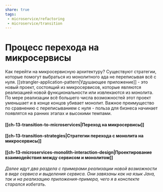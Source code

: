 ```yaml
---
share: true
tags:
 - microservice/refactoring
 - microservice/transition
---
```

# Процесс перехода на микросервисы
Как перейти на микросервисную архитектуру? Существуют стратегии, которые помогут выбраться из монолитного ада не переписывая всё с нуля. [[strangler-application-pattern|Удушающее приложение]] - это новый проект, состоящий из микросервисов, которые являются реализацией новой функциональности или извлекаются из монолита. По мере реализации всё большего числа возможностей этот проект уменьшает и в конце концов убивает монолит. Важное преимущество по сравнению с переписыванием с нуля - польза для бизнеса начинает появлятся на ранних этапах и высокими темпами.
#### [[ch-13-transition-to-microservices|Переход на микросервисы]]
#### [[ch-13-transition-strategies|Стратегии перехода с монолита на микросервисы]]
#### [[ch-13-microservices-monolith-interaction-design|Проектирование взаимодействия между сервисом и монолитом]]

*Далее идут два раздела с примерами реализации новой возможности в виде сервиса и выделения сервиса. Они завязаны как на язык Java, так и на реализацию приложения-примера, чего я в конспекте старался избегать*.